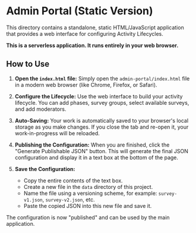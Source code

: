 # Admin Portal (Static Version)

This directory contains a standalone, static HTML/JavaScript application that provides a web interface for configuring Activity Lifecycles.

**This is a serverless application. It runs entirely in your web browser.**

## How to Use

1.  **Open the `index.html` file:**
    Simply open the `admin-portal/index.html` file in a modern web browser (like Chrome, Firefox, or Safari).

2.  **Configure the Lifecycle:**
    Use the web interface to build your activity lifecycle. You can add phases, survey groups, select available surveys, and add moderators.

3.  **Auto-Saving:**
    Your work is automatically saved to your browser's local storage as you make changes. If you close the tab and re-open it, your work-in-progress will be reloaded.

4.  **Publishing the Configuration:**
    When you are finished, click the "Generate Publishable JSON" button. This will generate the final JSON configuration and display it in a text box at the bottom of the page.

5.  **Save the Configuration:**
    -   Copy the entire contents of the text box.
    -   Create a new file in the `data` directory of this project.
    -   Name the file using a versioning scheme, for example: `survey-v1.json`, `survey-v2.json`, etc.
    -   Paste the copied JSON into this new file and save it.

The configuration is now "published" and can be used by the main application.
